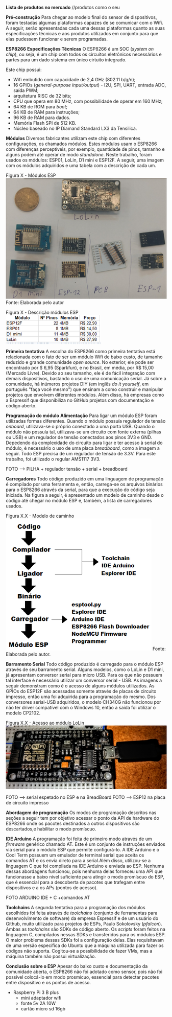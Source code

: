 
**Lista de produtos no mercado** //produtos como o seu

**Pré-construção**
Para chegar ao modelo final do sensor de dispositivos, foram testadas algumas plataformas capazes de se comunicar com o Wifi. A seguir, serão apresentadas cada uma dessas plataformas quanto as suas especificações técnicas e aos produtos utilizados em conjunto para que elas pudessem funcionar e serem programadas.


**ESP8266**
**Especificações Técnicas**
O ESP8266 é um SOC (*system on chip*), ou seja, é um chip com todos os circuitos eletrônicos necessários e partes para um dado sistema em único cirtuito integrado.

Este chip possui:
* Wifi embutido com capacidade de 2,4 GHz (802.11 b/g/n);
* 16 GPIOs (*general-purpose input/output*) - I2U, SPI, UART, entrada ADC, saída PWM;
* arquitetura RISC de 32 bits;
* CPU que opera em  80 MHz, com possibilidade de operar em 160 MHz;
* 64 KB de ROM para *boot*;
* 64 KB de RAM para instruções;
* 96 KB de RAM para dados.
* Memória Flash SPI de 512 KB.
* Núcleo baseado no IP Diamand Standard LX3 da Tensilica.

**Módulos**
Diversos fabricantes utilizam este chip com diferentes configurações, os chamados módulos. Estes módulos usam o ESP8266 com diferenças perceptíveis, por exemplo, quantidade de pinos, tamanho e alguns podem até operar de modo *standalone*. Neste trabalho, foram usados os módulos: ESP01, LoLin, D1 mini e ESP12F. A seguir, uma imagem com os módulos adquiridos e uma tabela com a descrição de cada um.


Figura X - Módulos ESP
![](modulos-esp.jpg)
Fonte: Elaborada pelo autor

Figura X - Descrição módulos ESP
![](preco-modulos.png)

**Primeira tentativa**
A escolha do ESP8266 como primeira tentativa está relacionada com o fato de ser um módulo Wifi de baixo custo, de tamanho reduzido e grande comunidade *open source*. No exterior, ele pode ser encontrado por $ 6,95 (Sparkfun), e no Brasil, em média, por R$ 15,00 (Mercado Livre).  Devido ao seu tamanho, ele é de fácil integração com demais dispositivos, bastando o uso de uma comunicação serial. Já sobre a comunidade, há inúmeros projetos DIY (em inglês *do it yourself*, em português "faça você mesmo") que ensinam a como construir e manipular projetos que envolvem diferentes módulos. Além disso, há empresas como a Espressif que disponibiliza no GitHub projetos com documentação e código aberto.


**Programação do módulo**
**Alimentação**
Para ligar um módulo ESP foram utilizadas formas diferentes. Quando o módulo possuía regulador de tensão *onboard*, utilizava-se o próprio conectado a uma porta USB. Quando o módulo não possuía tal, utilizava-se um circuito com fonte externa (pilhas ou USB) e um regulador de tensão conectados aos pinos 3V3 e GND. Depedendo da complexidade do circuito para ligar e ter acesso à serial do módulo, é necessário o uso de uma placa *breadboard*, como a imagem a seguir. Todo ESP precisa de um regulador de tensão de 3.3V. Para este trabalho, foi utilizado o regular AMS1117 3V3.

FOTO --> PILHA + regulador tensão + serial + breadboard

**Carregadores**
Todo código produzido em uma linguagem de programação é compilado por uma ferramenta e, então, carrega-se os arquivos binários para o ESP8266 através da serial, para que a execução do código seja iniciada. Na figura a seguir, é apresentado um modelo de caminho desde o código até chegar no módulo ESP e, também, a lista de carregadores usados.

Figura X.X - Modelo de caminho
![](toolchain.png)
Fonte: Elaborada pelo autor.

**Barramento Serial**
Todo código produzido é carregado para o módulo ESP através de seu barramento serial. Alguns modelos, como o LoLin e D1 mini, já apresentam conversor serial para micro USB. Para os que não possuem tal interface é necessário utilizar um conversor serial - USB. As imagens a seguir demonstram como é o acesso de alguns módulos utilizados. As GPIOs do ESP12F são acessadas somente através de placas de circuito impresso, então uma foi adquirida para a programação do mesmo.
Dos conversores serial-USB adquiridos, o modelo CH340G não funcionou por não ter driver compatível com o Windows 10, então a saída foi utilizar o modelo CP2102.

Figura X.X - Acesso ao módulo LoLin
![](lolin-acesso.jpg)

FOTO --> serial espetado no ESP e na BreadBoard
FOTO --> ESP12 na placa de circuito impresso

**Abordagem de programação**
Os modos de programação descritos nas seções a seguir tem por objetivo acessar o ponto da API de hardware do ESP8266 onde os pacotes destinados a outros dispositivos são descartados,e habilitar o modo promíscuo.

**IDE Arduino**
A programação foi feita de primeiro modo através de um *firmware* genérico chamado AT. Este é um conjunto de instruções enviados via serial para o módulo ESP que permite configurá-lo. A IDE Arduino e o Cool Term possuem um emulador de terminal serial que aceita os comandos AT e os envia direto para a serial.Além disso, utilizou-se a linguagem C que foi compilada na IDE Arduino e enviada ao ESP.
Nenhuma dessas abordagens funcionou, pois nenhuma delas forneceu uma API que funcionasse a baixo nível suficiente para atingir o modo promíscuo do ESP, que é essencial para a descoberta de pacotes que trafegam entre dispositivos e a os APs (pontos de acesso).

FOTO ARDUINO IDE + C +comandos AT

**Toolchains**
A segunda tentativa para a programação  dos módulos escolhidos foi feita através de *toolchains* (conjunto de ferramentas para desenvolvimento de software) da empresa Espressif e de um usuário do Github, muito utilizado para projetos de ESPs, Paulo Sokolovsky (*pfalcon*). Ambas as *toolchains* são SDKs de código aberto.
Os *scripts* foram feitos na linguagem C, compilados nessas SDKs e transferidos para os módulos ESP.
O maior problema dessas SDKs foi a configuração delas. Elas requisitavam de uma versão específica do Ubuntu que a máquina utilizada para  fazer os códigos não suporta. Cogitou-se a possibilidade de fazer VMs, mas a máquina também não possui virtualização.

**Conclusão sobre o ESP**
Apesar do baixo custo e documentação da comunidade aberta, o ESP8266 não foi adotado como sensor, pois não foi possível colocá-lo em modo prosmícuo, essencial para detectar pacotes entre dispositivo e os pontos de acesso.




* Raspberry Pi 3 B plus
  * mini adaptador wifi
  * fonte 5v 2A 10W
  * cartão micro sd 16gb

